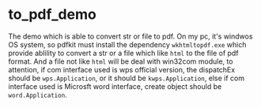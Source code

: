 # to_pdf_demo
The demo which is able to convert str or file to pdf.
On my pc, it's windwos OS system, so pdfkit must install the dependency `wkhtmltopdf.exe` which provide ablility to convert a str or a file which like `html` to the file of pdf format. 
And a file not like `html` will be deal with win32com module, to attention, if com interface used is wps official version, the dispatchEx should be `wps.Application`, or it should be `kwps.Application`, else if com interface used is Microsft word interface, create object should be `word.Application`.
